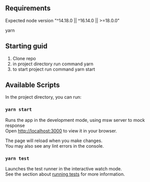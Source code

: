 ## Requirements

Expected node version "^14.18.0 || ^16.14.0 || >=18.0.0"

yarn

## Starting guid

1. Clone repo
2. in project directory run command yarn
3. to start project run command yarn start

## Available Scripts

In the project directory, you can run:

### `yarn start`

Runs the app in the development mode, using msw server to mock response\
Open [http://localhost:3000](http://localhost:3000) to view it in your browser.

The page will reload when you make changes.\
You may also see any lint errors in the console.

### `yarn test`

Launches the test runner in the interactive watch mode.\
See the section about [running tests](https://facebook.github.io/create-react-app/docs/running-tests) for more information.
